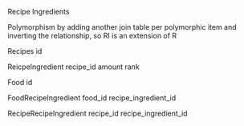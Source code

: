 Recipe Ingredients

Polymorphism by adding another join table per polymorphic item and inverting the relationship, so RI is an extension of R

Recipes
id

ReicpeIngredient
recipe_id
amount
rank

Food
id

FoodRecipeIngredient
food_id
recipe_ingredient_id

RecipeRecipeIngredient
recipe_id
recipe_ingredient_id
